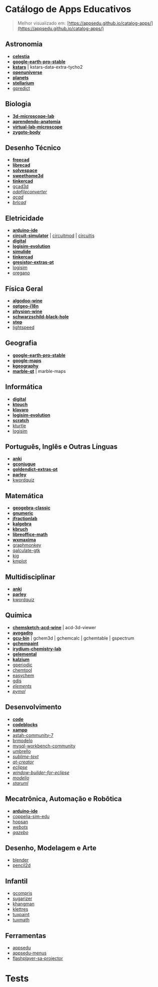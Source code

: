# Catálogo de Apps Educativos

> Melhor visualizado em: [https://appsedu.github.io/catalog-apps/](https://appsedu.github.io/catalog-apps/)

## Astronomia

- [**celestia**](https://celestia.space)
- [**google-earth-pro-stable**](https://www.google.com.br/earth/download/gep/agree.html)
- [**kstars**](https://edu.kde.org/kstars/) | kstars-data-extra-tycho2
- [**openuniverse**](http://openuniverse.sourceforge.net/)
- [**planets**](https://packages.ubuntu.com/focal/planets)
- [**stellarium**](https://stellarium.org/pt/)
- [gpredict](http://gpredict.oz9aec.net)

## Biologia

- [**3d-microscope-lab**](https://courses.ecampus.oregonstate.edu/oer/microscope)
- [**aprendendo-anatomia**](http://anatomylearning.com/webgl2020/browser.php)
- [**virtual-lab-microscope**](http://virtual.itg.uiuc.edu/)
- [**zygoto-body**](https://www.zygotebody.com)

## Desenho Técnico

- [**freecad**](https://www.freecadweb.org/downloads.php)
- [**librecad**](https://librecad.org)
- [**solvespace**](http://solvespace.com)
- [**sweethome3d**](http://www.sweethome3d.com/pt)
- [**tinkercad**](https://www.tinkercad.com/dashboard)
- [gcad3d](http://www.gcad3d.org)
- [_odafileconverter_](https://www.opendesign.com/guestfiles/oda_file_converter)
- [_qcad_](https://www.qcad.org/en/)
- [_brlcad_](https://brlcad.org)

## Eletricidade

- [**arduino-ide**](https://www.arduino.cc)
- [**circuit-simulator**](https://github.com/appsedu/circuit-simulator) | [circuitmod](https://sourceforge.net/projects/circuitmod/) | [circuitjs](http://www.falstad.com/circuit/circuitjs.html)
- [**digital**](https://github.com/hneemann/Digital)
- [**logisim-evolution**](https://github.com/reds-heig/logisim-evolution)
- [**simulide**](https://www.simulide.com/p/home.html)
- [**tinkercad**](https://www.tinkercad.com/dashboard)
- [**gresistor-extras-pt**](https://winunix.github.io/debian/)
- [logisim](http://www.cburch.com/logisim/)
- [oregano](https://github.com/drahnr/oregano)

## Física Geral

- [**algodoo-wine**](http://www.algodoo.com)
- [**optgeo-i18n**](http://jeanmarie.biansan.free.fr/optgeo.html)
- [**physion-wine**](https://github.com/appsedu/physion-wine)
- [**schwarzschild-black-hole**](http://spiro.fisica.unipd.it/~antonell/schwarzschild/live/)
- [**step**](https://kde.org/applications/en/education/org.kde.step)
- [lightspeed](http://lightspeed.sourceforge.net)

## Geografia

- [**google-earth-pro-stable**](https://www.google.com.br/earth/download/gep/agree.html)
- [**google-maps**](https://www.google.com.br/maps/)
- [**kgeography**](https://edu.kde.org/kgeography/)
- [**marble-qt**](https://marble.kde.org) | marble-maps

## Informática

- [**digital**](https://github.com/hneemann/Digital)
- [**ktouch**](https://kde.org/applications/en/education/org.kde.ktouch)
- [**klavaro**](https://klavaro.sourceforge.io/pt/index.html)
- [**logisim-evolution**](https://github.com/reds-heig/logisim-evolution)
- [**scratch**](https://packages.ubuntu.com/focal/scratch)
- [kturtle](https://kde.org/applications/en/education/org.kde.kturtle)
- [logisim](http://www.cburch.com/logisim/)

## Português, Inglês e Outras Línguas

- [**anki**](https://apps.ankiweb.net)
- [**gconjugue**](https://github.com/jalvesaq/gconjugue)
- [**goldendict-extras-pt**](https://github.com/appsedu/goldendict-extras-pt)
- [**parley**](https://kde.org/applications/en/education/org.kde.parley)
- [kwordquiz](https://edu.kde.org/kwordquiz/)

## Matemática

- [**geogebra-classic**](https://www.geogebra.org)
- [**gnumeric**](http://www.gnumeric.org/)
- [**jfractionlab**](http://jfractionlab.sourceforge.net/)
- [**kalgebra**](https://edu.kde.org/kalgebra/)
- [**kbruch**](https://kde.org/applications/en/education/org.kde.kbruch)
- [**libreoffice-math**](https://packages.ubuntu.com/focal/libreoffice-math)
- [**wxmaxima**](https://wxmaxima-developers.github.io/wxmaxima/)
- [graphmonkey](http://graphmonkey.sourceforge.net/)
- [qalculate-gtk](https://qalculate.github.io/)
- [kig](https://edu.kde.org/kig/)
- [kmplot](https://edu.kde.org/kmplot/)

## Multidisciplinar

- [**anki**](https://apps.ankiweb.net)
- [**parley**](https://kde.org/applications/en/education/org.kde.parley)
- [kwordquiz](https://edu.kde.org/kwordquiz/)

## Química

- [**chemsketch-acd-wine**](https://www.acdlabs.com/resources/freeware/chemsketch/) | acd-3d-viewer
- [**avogadro**](https://www.openchemistry.org/projects/avogadro2/)
- [**gcu-bin**](http://gchemutils.nongnu.org/) | gchem3d | gchemcalc | gchemtable | gspectrum
- [**gchempaint**](http://gchemutils.nongnu.org/gchempaint.html)
- [**irydium-chemistry-lab**](http://chemcollective.org/vlab_download)
- [**gelemental**](https://github.com/ginggs/gelemental)
- [**kalzium**](https://kde.org/applications/en/education/org.kde.kalzium)
- [gperiodic](http://gperiodic.seul.org/)
- [chemtool](http://ruby.chemie.uni-freiburg.de/~martin/chemtool/)
- [easychem](http://easychem.sourceforge.net/)
- [gdis](http://gdis.seul.org/)
- [_elements_](https://github.com/FlorianFe/Elements)
- [_pymol_](https://github.com/schrodinger/pymol-open-source)

## Desenvolvimento

- [**code**](https://code.visualstudio.com/)
- [**codeblocks**](http://www.codeblocks.org/)
- [**xampp**](https://www.apachefriends.org/pt_br/index.html)
- [astah-community-7](https://winunix.github.io/debian/)
- [brmodelo](http://www.sis4.com/brModelo/)
- [mysql-workbench-community](https://dev.mysql.com/downloads/workbench/)
- [umbrello](https://umbrello.kde.org/)
- [_sublime-text_](https://www.sublimetext.com/docs/3/linux_repositories.html)
- [_qt-creator_](https://www.qt.io/download-qt-installer)
- [_eclipse_](https://snapcraft.io/eclipse)
- [_window-builder-for-eclipse_](https://www.eclipse.org/windowbuilder/)
- [_modelio_](https://www.modelio.org/)
- [_staruml_](http://staruml.io/)

## Mecatrônica, Automação e Robôtica

- [**arduino-ide**](https://www.arduino.cc)
- [coppelia-sim-edu](https://www.coppeliarobotics.com)
- [hopsan](https://github.com/Hopsan/hopsan)
- [_webots_](https://cyberbotics.com/)
- [_gazebo_](http://gazebosim.org/tutorials?tut=install_ubuntu&cat=install)

## Desenho, Modelagem e Arte

- [blender](https://www.blender.org)
- [pencil2d](https://www.pencil2d.org)

## Infantil

- [gcompris](https://gcompris.net)
- [sugarizer](https://sugarizer.org)
- [khangman](https://edu.kde.org/khangman/)
- [klettres](https://edu.kde.org/klettres/)
- [tuxpaint](http://www.tuxpaint.org)
- [tuxmath](https://packages.ubuntu.com/focal/tuxmath)

## Ferramentas

- [appsedu](#)
- [appsedu-menus](#)
- [flashplayer-sa-projector](#)

# Tests

<table id="modelBox" style="display: none;">
    <thread>
        <tr>
            <th colspan="2" class="appName">My App</th>
        </tr>
    </thread>
    <tbody>
        <tr>
            <td align="right"><i>Página Oficial</i></td>
            <td lign="left" class="pageUrl">https://www.example.com</td>
        </tr>
        <tr>
            <td align="right"><i>Como instalar</i></td>
            <td align="left">
                <code class="installCode">sudo apt install code</code>
            </td>
        </tr>
        <tr>
            <td align="right"><i>Screenshot</i></td>
            <td align="left">
                <img width="320px" class="imgUrl" src="">
            </td>
        </tr>
        <tr>
            <td align="right"><i>Categoria</i></td>
            <td align="left" class="categoryName">
            </td>
        </tr>
    </tbody>
</table>

<script>
var apps;
var xhttp = new XMLHttpRequest();
xhttp.onreadystatechange = function() {
    if (this.readyState == 4 && this.status == 200) {
        apps = JSON.parse(this.responseText);
        for (i in apps) {
            var item = document.getElementById('modelBox').cloneNode(true);
            item.getElementsByClassName('appName')[0].innerHTML = apps[i].app;
            item.getElementsByClassName('pageUrl')[0].innerHTML = apps[i].page;
            item.getElementsByClassName('installCode')[0].innerHTML = apps[i].install;
            item.getElementsByClassName('imgUrl')[0].setAttribute('src', apps[i].img);
            item.getElementsByClassName('categoryName')[0].innerHTML = apps[i].categories.join(', ');
        }
        document.body.appendChild(item);
    }
};

xhttp.open("GET", "apps.json", true);
xhttp.send();
</script>
